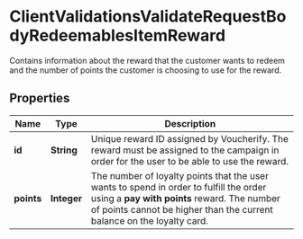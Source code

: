 

# ClientValidationsValidateRequestBodyRedeemablesItemReward

Contains information about the reward that the customer wants to redeem and the number of points the customer is choosing to use for the reward.

## Properties

| Name | Type | Description |
|------------ | ------------- | ------------- |
|**id** | **String** | Unique reward ID assigned by Voucherify. The reward must be assigned to the campaign in order for the user to be able to use the reward. |
|**points** | **Integer** | The number of loyalty points that the user wants to spend in order to fulfill the order using a **pay with points** reward. The number of points cannot be higher than the current balance on the loyalty card. |




